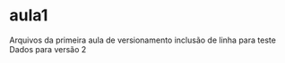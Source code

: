 # aula1
Arquivos da primeira aula de versionamento
inclusão de linha para teste
Dados para versão 2
